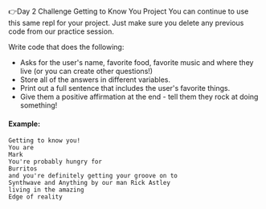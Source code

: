 👉Day 2 Challenge
Getting to Know You Project
You can continue to use this same repl for your project. Just make sure you delete any previous code from our practice session.

Write code that does the following:

+ Asks for the user's name, favorite food, favorite music and where they live (or you can create other questions!)
+ Store all of the answers in different variables.
+ Print out a full sentence that includes the user's favorite things.
+ Give them a positive affirmation at the end - tell them they rock at doing something!

#### Example:
```
Getting to know you!
You are
Mark
You're probably hungry for
Burritos
and you're definitely getting your groove on to
Synthwave and Anything by our man Rick Astley
living in the amazing
Edge of reality
```
